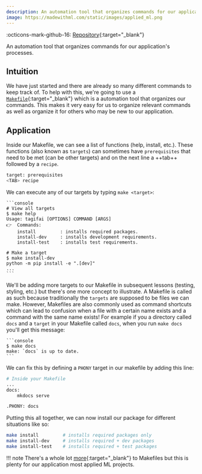 ```yaml
---
description: An automation tool that organizes commands for our application's processes.
image: https://madewithml.com/static/images/applied_ml.png
---
```


:octicons-mark-github-16: [Repository](https://github.com/GokuMohandas/applied-ml){:target="_blank"}

An automation tool that organizes commands for our application's processes.

## Intuition

We have just started and there are already so many different commands to keep track of. To help with this, we're going to use a [`Makefile`](https://opensource.com/article/18/8/what-how-makefile){:target="_blank"} which is a automation tool that organizes our commands. This makes it very easy for us to organize relevant commands as well as organize it for others who may be new to our application.

## Application

Inside our Makefile, we can see a list of functions (help, install, etc.). These functions (also known as `targets`) can sometimes have `prerequisites` that need to be met (can be other targets) and on the next line a ++tab++ followed by a `recipe`.

```bash
target: prerequisites
<TAB> recipe
```

We can execute any of our targets by typing `make <target>`:

<div class="animated-code">

    ```console
    # View all targets
    $ make help
    Usage: tagifai [OPTIONS] COMMAND [ARGS]
    👉  Commands:
        install         : installs required packages.
        install-dev     : installs development requirements.
        install-test    : installs test requirements.

    # Make a target
    $ make install-dev
    python -m pip install -e ".[dev]"
    ...
    ```

</div>
<script src="../../../static/js/termynal.js"></script>

We'll be adding more targets to our Makefile in subsequent lessons (testing, styling, etc.) but there's one more concept to illustrate. A Makefile is called as such because traditionally the `targets` are supposed to be files we can make. However, Makefiles are also commonly used as command shortcuts which can lead to confusion when a file with a certain name exists and a command with the same name exists! For example if you a directory called `docs` and a `target` in your Makefile called `docs`, when you run `make docs` you'll get this message:

<div class="animated-code">

    ```console
    $ make docs
    make: `docs` is up to date.
    ```

</div>

We can fix this by defining a `PHONY` target in our makefile by adding this line:
```bash
# Inside your Makefile
...
docs:
	mkdocs serve

.PHONY: docs
```

Putting this all together, we can now install our package for different situations like so:
```bash
make install         # installs required packages only
make install-dev     # installs required + dev packages
make install-test    # installs required + test packages
```

!!! note
    There's a whole lot [more](https://www.gnu.org/software/make/manual/make.html){:target="_blank"} to Makefiles but this is plenty for our application most applied ML projects.